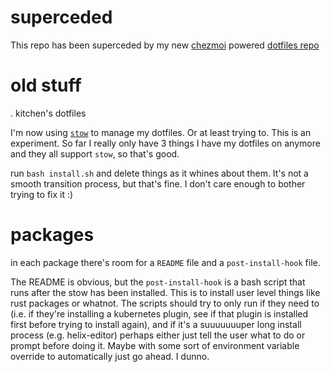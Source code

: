 # superceded

This repo has been superceded by my new [chezmoi](https://www.chezmoi.io/) powered [dotfiles repo](https://github.com/kitchen/chezmoi-dotfiles)

# old stuff
.
kitchen's dotfiles

I'm now using [`stow`](https://www.gnu.org/software/stow/) to manage my dotfiles. Or at least trying to. This is an experiment. So far I really only have 3 things I have my dotfiles on anymore and they all support `stow`, so that's good.

run `bash install.sh` and delete things as it whines about them. It's not a smooth transition process, but that's fine. I don't care enough to bother trying to fix it :)

# packages

in each package there's room for a `README` file and a `post-install-hook` file.

The README is obvious, but the `post-install-hook` is a bash script that runs after the stow has been installed. This is to install user level things like rust packages or whatnot. The scripts should try to only run if they need to (i.e. if they're installing a kubernetes plugin, see if that plugin is installed first before trying to install again), and if it's a suuuuuuuper long install process (e.g. helix-editor) perhaps either just tell the user what to do or prompt before doing it. Maybe with some sort of environment variable override to automatically just go ahead. I dunno. 
